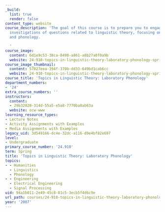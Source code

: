 ```yaml
---
_build:
  list: true
  render: false
content_type: website
course_description: 'The goal of this course is to prepare you to engage in experimental
  investigations of questions related to linguistic theory, focusing on phonetics
  and phonology.

  '
course_image:
  content: 6d1e9c53-38ca-8490-a861-a8b27a0f0a9b
  website: 24-910-topics-in-linguistic-theory-laboratory-phonology-spring-2007
course_image_thumbnail:
  content: 57827eea-394f-370b-dd33-649bd1cab6cc
  website: 24-910-topics-in-linguistic-theory-laboratory-phonology-spring-2007
course_title: 'Topics in Linguistic Theory: Laboratory Phonology'
department_numbers:
- '24'
extra_course_numbers: ''
instructors:
  content:
  - 29b32028-314d-55a5-e5a8-7770ba8ab63a
  website: ocw-www
learning_resource_types:
- Lecture Notes
- Activity Assignments with Examples
- Media Assignments with Examples
legacy_uid: 3d549166-dc4e-32dc-a116-d9e4bf82e697
level:
- Undergraduate
primary_course_number: '24.910'
term: Spring
title: 'Topics in Linguistic Theory: Laboratory Phonology'
topics:
- - Humanities
  - Linguistics
  - Phonology
- - Engineering
  - Electrical Engineering
  - Signal Processing
uid: 94a1b011-2e49-45c8-81c5-3ecb5f4d6c9e
url_path: courses/24-910-topics-in-linguistic-theory-laboratory-phonology-spring-2007
year: '2007'
---
```

